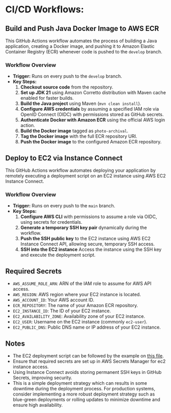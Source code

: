 # CI/CD Workflows:

## Build and Push Java Docker Image to AWS ECR

This GitHub Actions workflow automates the process of building a Java application, creating a Docker image,
and pushing it to Amazon Elastic Container Registry (ECR) whenever code is pushed to the `develop` branch.

### Workflow Overview

- **Trigger:** Runs on every push to the `develop` branch.
- **Key Steps:**
  1. **Checkout source code** from the repository.
  2. **Set up JDK 21** using Amazon Corretto distribution with Maven cache enabled for faster builds.
  3. **Build the Java project** using Maven (`mvn clean install`).
  4. **Configure AWS credentials** by assuming a specified IAM role via OpenID Connect (OIDC) with permissions stored
     as GitHub secrets.
  5. **Authenticate Docker with Amazon ECR** using the official AWS login action.
  6. **Build the Docker image** tagged as `photo-archival`.
  7. **Tag the Docker image** with the full ECR repository URI.
  8. **Push the Docker image** to the configured Amazon ECR repository.

## Deploy to EC2 via Instance Connect

This GitHub Actions workflow automates deploying your application by remotely executing a deployment script
on an EC2 instance using AWS EC2 Instance Connect.

### Workflow Overview

- **Trigger:** Runs on every push to the `main` branch.
- **Key Steps:**
  1. **Configure AWS CLI** with permissions to assume a role via OIDC, using secrets for credentials.
  2. **Generate a temporary SSH key pair** dynamically during the workflow.
  3. **Push the SSH public key** to the EC2 instance using AWS EC2 Instance Connect API, allowing secure, temporary
     SSH access.
  4. **SSH into the EC2 instance** Access the instance using the SSH key and execute the deployment script.

## Required Secrets

- `AWS_ASSUME_ROLE_ARN`: ARN of the IAM role to assume for AWS API access.
- `AWS_REGION`: AWS region where your EC2 instance is located.
- `AWS_ACCOUNT_ID`: Your AWS account ID.
- `ECR_REPOSITORY`: The name of your Amazon ECR repository.
- `EC2_INSTANCE_ID`: The ID of your EC2 instance.
- `EC2_AVAILABILITY_ZONE`: Availability zone of your EC2 instance.
- `EC2_USER`: Username on the EC2 instance (commonly `ec2-user`).
- `EC2_PUBLIC_DNS`: Public DNS name or IP address of your EC2 instance.

## Notes

- The EC2 deployment script can be followed by the example on [this file](./run.example.sh).
- Ensure that required secrets are set up in AWS Secrets Manager for ec2 instance access.
- Using Instance Connect avoids storing permanent SSH keys in GitHub Secrets, improving security.
- This is a simple deployment strategy which can results in some downtime during the deployment process. For production systems, consider implementing a more robust deployment strategy such as blue-green deployments or rolling updates to minimize downtime and ensure high availability.
